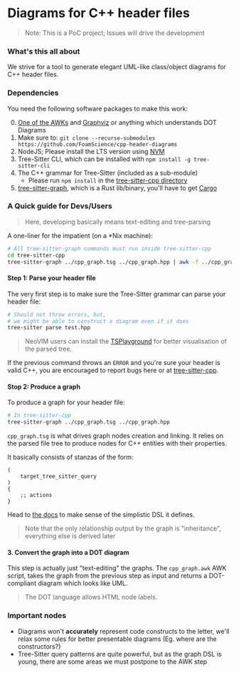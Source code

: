 # Diagrams for C++ header files

> Note: This is a PoC project; Issues will drive the development

### What's this all about

We strive for a tool to generate elegant UML-like class/object diagrams for C++ header files.

### Dependencies

You need the following software packages to make this work:

0. [One of the AWKs](https://www.gnu.org/software/gawk/) and [Graphviz](https://graphviz.org/) or anything which understands DOT Diagrams
1. Make sure to: `git clone --recurse-submodules https://github.com/FoamScience/cpp-header-diagrams`
2. NodeJS; Please install the LTS version using [NVM](https://github.com/nvm-sh/nvm)
3. Tree-Sitter CLI, which can be installed with `npm install -g tree-sitter-cli`
4. The C++ grammar for Tree-Sitter (included as a sub-module)
   - Please run `npm install` in the [tree-sitter-cpp directory](tree-sitter-cpp)
5. [tree-sitter-graph](https://github.com/tree-sitter/tree-sitter-graph), which is a Rust lib/binary, you'll have to get [Cargo](https://doc.rust-lang.org/cargo/getting-started/installation.html)

### A Quick guide for Devs/Users

> Here, developing basically means text-editing and tree-parsing

A one-liner for the impatient (on a *Nix machine):
```bash
# All tree-sitter-graph commands must run inside tree-sitter-cpp
cd tree-sitter-cpp
tree-sitter-graph ../cpp_graph.tsg ../cpp_graph.hpp | awk -f ../cpp_graph.awk | dot -Tpdf -o ../cpp_graph.pdf
```

#### Step 1: Parse your header file

The very first step is to make sure the Tree-Sitter grammar can parse your header file:
```bash
# Should not throw errors, but,
# we might be able to construct a diagram even if it does
tree-sitter parse test.hpp
```

> NeoVIM users can install the [TSPlayground](https://github.com/nvim-treesitter/playground) for better visualisation of the parsed tree.

If the previous command throws an `ERROR` and you're sure your header is valid C++, you are
encouraged to report bugs here or at [tree-sitter-cpp](https://github.com/tree-sitter/tree-sitter-cpp).

#### Stop 2: Produce a graph

To produce a graph for your header file:
```bash
# In tree-sitter-cpp
tree-sitter-graph ../cpp_graph.tsg ../cpp_graph.hpp
```

`cpp_graph.tsg` is what drives graph nodes creation and linking. It relies on the parsed file tree
to produce nodes for C++ entities with their properties.

It basically consists of stanzas of the form:
```
(
    target_tree_sitter_query
)
{
    ;; actions
}
```

Head to [the docs](https://docs.rs/tree-sitter-graph/latest/tree_sitter_graph/reference/index.html) to make sense of the simplistic DSL it defines.

> Note that the only relationship output by the graph is "inheritance", everything else is derived later

#### 3. Convert the graph into a DOT diagram

This step is actually just "text-editing" the graphs. 
The `cpp_graph.awk` AWK script, takes the graph from the previous step as input and returns a DOT-compliant diagram which looks like UML.

> The DOT language allows HTML node labels.

### Important nodes

- Diagrams won't **accurately** represent code constructs to the letter, we'll relax some rules for
    better presentable diagrams (Eg. where are the constructors?)
- Tree-Sitter query patterns are quite powerful, but as the graph DSL is young, there are some areas we must postpone to the AWK step
